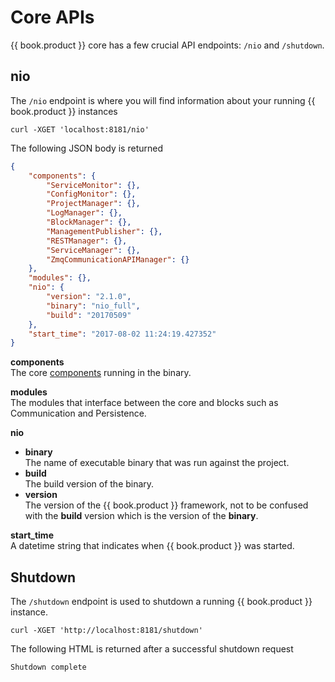 # Core APIs

{{ book.product }} core has a few crucial API endpoints: `/nio` and `/shutdown`. 

## nio

The `/nio` endpoint is where you will find information about your running {{ book.product }} instances

    curl -XGET 'localhost:8181/nio'

The following JSON body is returned

```json
{
    "components": {
        "ServiceMonitor": {},
        "ConfigMonitor": {},
        "ProjectManager": {},
        "LogManager": {},
        "BlockManager": {},
        "ManagementPublisher": {},
        "RESTManager": {},
        "ServiceManager": {},
        "ZmqCommunicationAPIManager": {}
    },
    "modules": {},
    "nio": {
        "version": "2.1.0",
        "binary": "nio_full",
        "build": "20170509"
    },
    "start_time": "2017-08-02 11:24:19.427352"
}
```

**components**<br>The core [components](../components/README.md) running in the binary.

**modules**<br>The modules that interface between the core and blocks such as Communication and Persistence.

**nio**
  - **binary**<br>The name of executable binary that was run against the project.
  - **build**<br>The build version of the binary.
  - **version**<br>The version of the {{ book.product }} framework, not to be confused with the **build** version which is the version of the **binary**.

**start_time**<br>A datetime string that indicates when {{ book.product }} was started.


## Shutdown

The `/shutdown` endpoint is used to shutdown a running {{ book.product }} instance.

    curl -XGET 'http://localhost:8181/shutdown'

The following HTML is returned after a successful shutdown request

    Shutdown complete
